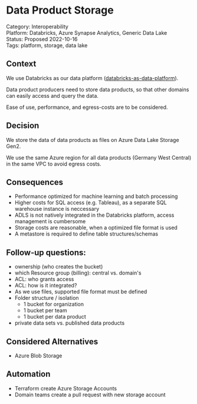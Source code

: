 # Data Product Storage

Category: Interoperability  
Platform: Databricks, Azure Synapse Analytics, Generic Data Lake  
Status: Proposed 2022-10-16  
Tags: platform, storage, data lake

## Context

We use Databricks as our data platform ([databricks-as-data-platform](databricks-as-data-platform.md)).

Data product producers need to store data products, so that other domains can easily access and query the data.

Ease of use, performance, and egress-costs are to be considered.


## Decision

We store the data of data products as files on Azure Data Lake Storage Gen2.

We use the same Azure region for all data products (Germany West Central) in the same VPC to avoid egress costs.


## Consequences

- Performance optimized for machine learning and batch processing
- Higher costs for SQL access (e.g. Tableau), as a separate SQL warehouse instance is neccessary
- ADLS is not natively integrated in the Databricks platform, access management is cumbersome
- Storage costs are reasonable, when a optimized file format is used
- A metastore is required to define table structures/schemas


## Follow-up questions:

- ownership (who creates the bucket)
- which Resource group (billing): central vs. domain's
- ACL: who grants access
- ACL: how is it integrated?
- As we use files, supported file format must be defined
- Folder structure / isolation
  - 1 bucket for organization
  - 1 bucket per team
  - 1 bucket per data product
- private data sets vs. published data products

## Considered Alternatives

- Azure Blob Storage

## Automation

- Terraform create Azure Storage Accounts
- Domain teams create a pull request with new storage account


